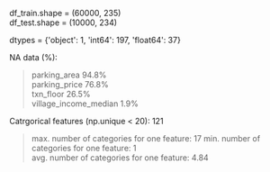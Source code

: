 df_train.shape = (60000, 235)   
df_test.shape = (10000, 234)

dtypes = {'object': 1, 'int64': 197, 'float64': 37}

NA data (%):    
> parking_area             94.8%    
> parking_price            76.8%    
> txn_floor                26.5%    
> village_income_median     1.9%    

Catrgorical features (np.unique < 20): 121    
> max. number of categories for one feature: 17
> min. number of categories for one feature: 1   
> avg. number of categories for one feature: 4.84
